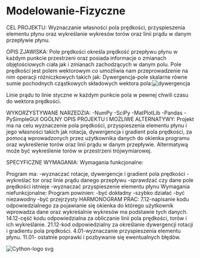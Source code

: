# Modelowanie-Fizyczne

CEL PROJEKTU: 
Wyznaczanie własności pola prędkości, przyspieszenia elementu płynu oraz wykreślanie wykresów torów oraz linii prądu w danym przepływie płynu.

OPIS ZJAWISKA:
Pole prędkości określa prędkość przepływu płynu w każdym punkcie przestrzeni oraz posiada informacje o zmianach objętościowych ciała jak i zmianach zachodzących w danym polu.
Pole prędkości jest polem wektorowym co umożliwia nam przeprowadzenie na nim operacji różniczkowych takich jak:
Dywergencja-pole skalarne równe sumie pochodnych cząstkowych składowych wektora pola:![dywergencja](https://user-images.githubusercontent.com/94971277/143764816-5860e487-4b99-4f40-a040-94452d7f1915.png)


Linie prądu to linie styczne w każdym punkcie pola w pewnej chwili czasu do wektora prędkości.

WYKORZYSTYWANE NARZEDZIA:
-NumPy
-SciPy
-MatPlotLib
-Pandas
-PySimpleGUI
OGÓLNY OPIS PROJEKTU I MOŻLIWE ALTERNATYWY:
Projekt ma na celu wyznaczenie pola prędkości, przyspieszenia elementu płynu i jego własności takich jak rotacja, dywergencja i gradient pola prędkości, za pomocą wprowadzonych przez użytkownika danych do okienka programu oraz wykreślenie torów oraz linii prądu w danym przepływie. Altermatywą może być wykreślenie torów w przestrzeni trójwymiarowej.

SPECYFICZNE WYMAGANIA:
Wymagania funkcjonalne:

Program ma:
-wyznaczać rotacje, dywergencje i gradient pola prędkości
-wykreślać tor oraz linie prądu danego przepływu
-sprawdzać czy dane pole prędkości istnieje
-wyznaczać przyspieszenie elementu płynu
Wymagania niefunkcjonalne:
Program powinien:
-być dokładny
-szybko działać
-być niezawodny
-być przejrzysty
HARMONOGRAM PRAC:
7.12-napisanie kodu odpowiedzialnego za pojawianie się okienka do którego użytkownik wprowadza dane oraz wykreśalnie wykresów ma podstawie tych danych.
14.12-cęść kodu odpowiedzialna za obliczanie linii pola prędkości, torów i ich wykreślanie.
21.12-kod odpowiedzialny za określanie dywergencji rotacji i gradientu pola prędkości.
4.01-wyznaczanie przyspieszenia elementu płynu.
11.01- ostatnie poprawki i pozbywanie się ewentualnych błędów.

![Cython-logo svg](https://user-images.githubusercontent.com/47851742/143024239-0f85ac56-0081-4363-85c5-e1faa60692f4.png)
